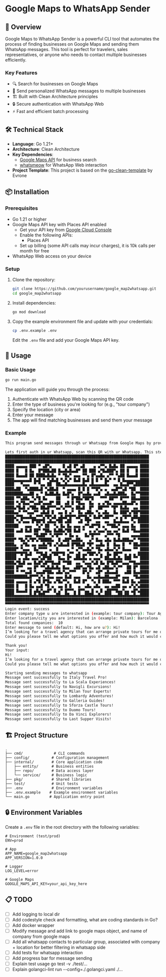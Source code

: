 # Google Maps to WhatsApp Sender

## 🚀 Overview

Google Maps to WhatsApp Sender is a powerful CLI tool that automates the process of finding businesses on Google Maps and sending them WhatsApp messages. This tool is perfect for travelers, sales representatives, or anyone who needs to contact multiple businesses efficiently.

### Key Features

- 🔍 Search for businesses on Google Maps
- 💬 Send personalized WhatsApp messages to multiple businesses
- 🏗 Built with Clean Architecture principles
- 🔒 Secure authentication with WhatsApp Web
- ⚡ Fast and efficient batch processing

## 🛠 Technical Stack

- **Language**: Go 1.21+
- **Architecture**: Clean Architecture
- **Key Dependencies**:
  - [Google Maps API](https://developers.google.com/maps/documentation/places/web-service/overview) for business search
  - [whatsmeow](https://github.com/tulir/whatsmeow) for WhatsApp Web interaction
- **Project Template**: This project is based on the [go-clean-template](https://github.com/evrone/go-clean-template) by Evrone

## 📦 Installation

### Prerequisites

- Go 1.21 or higher
- Google Maps API key with Places API enabled
  - Get your API key from [Google Cloud Console](https://console.cloud.google.com/)
  - Enable the following APIs:
    - Places API
  - Set up billing (some API calls may incur charges), it is 10k calls per month for free
- WhatsApp Web access on your device

### Setup

1. Clone the repository:
   ```bash
   git clone https://github.com/yourusername/google_map2whatsapp.git
   cd google_map2whatsapp
   ```

2. Install dependencies:
   ```bash
   go mod download
   ```

3. Copy the example environment file and update with your credentials:
   ```bash
   cp .env.example .env
   ```
   Edit the `.env` file and add your Google Maps API key.

## 🚀 Usage

### Basic Usage

```bash
go run main.go
```

The application will guide you through the process:
1. Authenticate with WhatsApp Web by scanning the QR code
2. Enter the type of business you're looking for (e.g., "tour company")
3. Specify the location (city or area)
4. Enter your message
5. The app will find matching businesses and send them your message

### Example

```bash
This program send messages through ur Whatsapp from Google Maps by provided location

Lets first auth in ur Whatsapp, scan this QR with ur Whatsapp. This step could be skipped if u already logged in
█████████████████████████████████████████████████████████████████
█████████████████████████████████████████████████████████████████
████ ▄▄▄▄▄ ███ ▀ ▄█▀▄     █ ▄█ █▀ ▄█    ▄ ▄▀▀▄ █▄█▄ ██ ▄▄▄▄▄ ████
████ █   █ █▄  █▀███▄██ █▄▄█▄█▄▄█▀ ██ ███ ▄▀█▄███▀▄ ██ █   █ ████
████ █▄▄▄█ ██ ████▄█▄█▄ ▀ ▀█▄▀ ▄▄▄ ▀▀▄ █▀▄▄█▄ ▄▀▀ ▀▄██ █▄▄▄█ ████
████▄▄▄▄▄▄▄█ █▄█ ▀ ▀▄█▄█ ▀▄▀▄▀ █▄█ █▄█ █ █ ▀ █▄▀ ▀ █ █▄▄▄▄▄▄▄████
████   ▀▄▄▄  ▀ ▀▄▄ ██  ██▄▄█▄▄▄▄▄▄▄█▄ ▄█▄▄▄▄▄█▄  ▄▄ █▄▄█▀▀▄██████
████▄██  ▀▄████▄█ ▀▄██▄█  ▀ ▄▄▄▄ █ █ █ ▀▀█▀▄ ▄  ▄▄█▀▀▄█ ▀██  ████
████████▄▄▄██ ▄ ▀ █▄██▄█▄ █▄█▀▄  █▀▄▄█▄ ▄▄█  ▄█▄▄█▄███▄  █▄▀▀████
████ ▀▀▄██▄ ▀▄▀█ █▄    ██   ▀ █▀██▄▀██▀█   ▀▀▀ ██▀▀ █▀▀▀ ██▄▄████
████ ▀▄▀█▄▄▀▀▄▄█▀▄▄▄█▀ ██  ▄█ █ ▀█▄▄  █▄  ▄ ▄▀█▄ ▄▄▄▄██▄▄█▀▄ ████
████▄▀█▄█ ▄▀██▄ ██▄█▀▀▀▄▄▀▄▀▀▀▄ ██▄█  █▀  ██▀▀▀ ▀█▀ █▄█▄  ▄▄ ████
████▄▄▀ ▀▀▄▄▄▀▀ ▄█▄█ █  ▄▄ █ ▄▀  █▄ ▄██▄ ▀▄ ▄█▄  █▄ ███▀▄▀██▀████
████▄▀▀█▄▄▄█▄▄▀▀▀▄▀█▀▄█ ▄█▄█▀█▀▀▄█▀▀█▄▀ █▄█▀▄██▀▀ ▄ ▄▀█▀▀▄██▄████
████ ▀▄▀▄▄▄ █▀██▀█ ▄█▄▄▀██ ▄██   ▄█ ▀█▀  ▄▄  ▄▄  █▄▄█▄▄▄ ▀▄ █████
██████   ▄▄▄  ▀▄▀ ██  ▀▄ █▄ █▄ ▄▄▄ ▄▀▀▄█▀▀█ ▄ ▀▀██▄▀ ▄▄▄ █▄  ████
████ ▄▄█ █▄█ ██▀ ▀██▄ █▄██▄▀██ █▄█ ▀  ▄ ▄▀▄▄▄▀▄▄ ▄▄▀ █▄█ ▀█▄▄████
████     ▄▄▄ ▀█▄██▀ ▀▄▀█▀▀ ▀ █▄ ▄   █▄▀█▀▀▀  ▄▀▀▀ ▀█     ▄▄▄▄████
████▀ ▀█▄▀▄▀█▀▄▀█████▄  █ ▄██▀▄▄██▄   ▄▀ █▄▄ ▄█▄ █▄█▄███▄▄▀ ▀████
████▄  ▄▀█▄ ▄▄ ▄▄█▄▀█ ▄▀▄█▄▄█ █▀██▄█ ▀█▀ ▄▄█▄ █  █▄▄ █  ▀ ██▄████
█████▀ ▀▄▄▄  █▄▀▀▀▀ ▄  █    ▄ ▀ ▄▀▀▄▄█▄▀ ▀█▄ ▄█▄▄▀▄▀ █▄▄▄ ▀▀ ████
█████▀▀█▀█▄█  ▀▀█▄█ ▄▀██▀▀█ ▄▀▀ ▄█ ▄▄▀██▀▄▀▄  █▄ ██▀▀ ▄ ▄ ▄ █████
█████ ▄ ▄█▄ ▄▄▄▀▄█▀██   █▄▄ █▀ ▄██▄█▄ ▄ ▄▄▄▀ ██▄▄█▄█▄ ███ ▀▀ ████
████▄▀█▄█ ▄▄ █▄█▀▄█▀▀█▄▄█ ▀▀██  ▄▄ ▀▄▄▄▀▄█ █▄ █▀█▄█▀▀▄▄▄▀▀█▄▄████
████ █▀▀  ▄▄ █▀ ▀▀▄█▄█▄█▄ █▄▄  ▄██▀▄▄▀█▄ ▄█ ▄██▄▄▀▄▀▀  ██ █▀ ████
████ ▀ ▀▀▄▄█ ▀▄▄▄█▀██▄ ▄█▄▀▄▄▀▀▀   █▀▄▀  ▄█▀ ▄█▄▄▄█   ▄██ █▄▄████
██████████▄█▀▀▀▄▀▄ █▄▄ ▄▄▄ █▄█ ▄▄▄   █▄ ▄▄█▄▄██▄▄▄█▀ ▄▄▄  ▀█▄████
████ ▄▄▄▄▄ █ ▄▀█ █▀█▄ ▄▀█▄▀▀▄  █▄█ █▀  ▀▄ █ ███▄ ▀▀▀ █▄█ █▄ ▄████
████ █   █ █▄ ▄▄█ ▀█ ▄  ▄▄ █ █   ▄  ▄█▄ ▄█▄  ▄▄ ▄▄██ ▄▄ ▄▀▄▀▄████
████ █▄▄▄█ █ ▄█▄▀▄▄█▀ █ ▄▀ █▀▀▀▄ █▀▀▄▄ █ ▄ █ ▄██▀▀█▄▄▀▄▄ ▄█▀▄████
████▄▄▄▄▄▄▄█▄█▄███▄▄▄▄▄██▄▄██▄▄█▄█▄▄████▄▄█▄▄███▄▄▄██▄██▄▄█▄▄████
█████████████████████████████████████████████████████████████████
▀▀▀▀▀▀▀▀▀▀▀▀▀▀▀▀▀▀▀▀▀▀▀▀▀▀▀▀▀▀▀▀▀▀▀▀▀▀▀▀▀▀▀▀▀▀▀▀▀▀▀▀▀▀▀▀▀▀▀▀▀▀▀▀▀
Login event: success
Enter company type u are interested in (example: tour company): Tour Agency
Enter location/city you are interested in (example: Milan): Barcelona
Total found companies:  10
Enter message to send (default: Hi, how are u?): Hi!
I’m looking for a travel agency that can arrange private tours for me over three days in different areas.
Could you please tell me what options you offer and how much it would cost?

Thank you!
Your input:
Hi!
I’m looking for a travel agency that can arrange private tours for me over three days in different areas.
Could you please tell me what options you offer and how much it would cost?

Starting sending messages to whatsapp
Message sent successfully to Italy Travel Pro!
Message sent successfully to La Scala Experiences!
Message sent successfully to Navigli Excursions!
Message sent successfully to Milan Tour Experts!
Message sent successfully to Lombardy Adventures!
Message sent successfully to Galleria Guides!
Message sent successfully to Sforza Castle Tours!
Message sent successfully to Duomo Tours!
Message sent successfully to Da Vinci Explorers!
Message sent successfully to Last Supper Visits!

```

## 🏗 Project Structure

```
.
├── cmd/              # CLI commands
├── config/          # Configuration management
├── internal/        # Core application code
│   ├── entity/      # Business entities
│   ├── repo/        # Data access layer
│   └── service/     # Business logic
├── pkg/             # Shared libraries
├── test/            # Unit tests
├── .env             # Environment variables
├── .env.example    # Example environment variables
└── main.go         # Application entry point
```

## 🔒 Environment Variables

Create a `.env` file in the root directory with the following variables:

```
# Environment (test/prod)
ENV=prod

# App
APP_NAME=google_map2whatsapp
APP_VERSION=1.0.0

# Logger
LOG_LEVEL=error

# Google Maps
GOOGLE_MAPS_API_KEY=your_api_key_here
```

## 📋 TODO

- [ ] Add logging to local dir
- [ ] Add codestyle check and formatting, what are coding standards in Go?
- [ ] Add docker wrapper
- [ ] Modify message and add link to google maps object, and name of company from google maps
- [ ] Add all whatsapp contacts to particular group, associated with company + location for better filtering in whatsapp side 
- [ ] Add tests for whatsapp interaction
- [ ] Add progress bar for message sending
- [ ] Explain test usage  go test -v ./test/...
- [ ] Explain  golangci-lint run --config=./.golangci.yaml ./...
